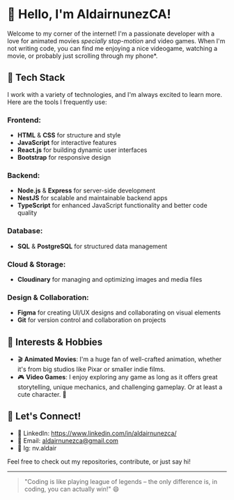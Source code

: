 # 👋 Hello, I'm AldairnunezCA!

Welcome to my corner of the internet! I'm a passionate developer with a love for animated movies *specially stop-motion* and video games. When I'm not writing code, you can find me enjoying a nice videogame, watching a movie, or probably just scrolling through my phone*.

## 🚀 Tech Stack
I work with a variety of technologies, and I'm always excited to learn more. Here are the tools I frequently use:

### Frontend:
- **HTML** & **CSS** for structure and style
- **JavaScript** for interactive features
- **React.js** for building dynamic user interfaces
- **Bootstrap** for responsive design

### Backend:
- **Node.js** & **Express** for server-side development
- **NestJS** for scalable and maintainable backend apps
- **TypeScript** for enhanced JavaScript functionality and better code quality

### Database:
- **SQL** & **PostgreSQL** for structured data management

### Cloud & Storage:
- **Cloudinary** for managing and optimizing images and media files

### Design & Collaboration:
- **Figma** for creating UI/UX designs and collaborating on visual elements
- **Git** for version control and collaboration on projects

## 🌟 Interests & Hobbies
- 🎬 **Animated Movies**: I'm a huge fan of well-crafted animation, whether it's from big studios like Pixar or smaller indie films.
- 🎮 **Video Games**: I enjoy exploring any game as long as it offers great storytelling, unique mechanics, and challenging gameplay. Or at least a cute character. 🤗

  
## 💬 Let's Connect!
- 💼 LinkedIn: https://www.linkedin.com/in/aldairnunezca/
- 📧 Email: aldairnunezca@gmail.com
- 📸 Ig: nv.aldair 

Feel free to check out my repositories, contribute, or just say hi!

---

> "Coding is like playing league of legends – the only difference is, in coding, you can actually win!" 😄
